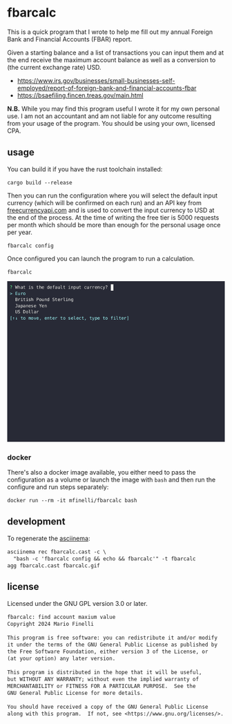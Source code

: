 # fbarcalc

This is a quick program that I wrote to help me fill out my annual Foreign
Bank and Financial Accounts (FBAR) report.

Given a starting balance and a list of transactions you can input them and at
the end receive the maximum account balance as well as a conversion to (the
current exchange rate) USD.

- https://www.irs.gov/businesses/small-businesses-self-employed/report-of-foreign-bank-and-financial-accounts-fbar
- https://bsaefiling.fincen.treas.gov/main.html

**N.B.** While you may find this program useful I wrote it for my own personal
use. I am not an accountant and am not liable for any outcome resulting from
your usage of the program. You should be using your own, licensed CPA.

## usage

You can build it if you have the rust toolchain installed:

```shell
cargo build --release
```

Then you can run the configuration where you will select the default input
currency (which will be confirmed on each run) and an API key from
[freecurrencyapi.com](https://freecurrencyapi.com) and is used to convert the
input currency to USD at the end of the process. At the time of writing the
free tier is 5000 requests per month which should be more than enough for the
personal usage once per year.

```shell
fbarcalc config
```

Once configured you can launch the program to run a calculation.

```shell
fbarcalc
```

![Demo](fbarcalc.gif)

### docker

There's also a docker image available, you either need to pass the
configuration as a volume or launch the image with `bash` and then run the
configure and run steps separately:

```shell
docker run --rm -it mfinelli/fbarcalc bash
```

## development

To regenerate the [asciinema](https://asciinema.org):

```shell
asciinema rec fbarcalc.cast -c \
  "bash -c 'fbarcalc config && echo && fbarcalc'" -t fbarcalc
agg fbarcalc.cast fbarcalc.gif
```

## license

Licensed under the GNU GPL version 3.0 or later.

```
fbarcalc: find account maxium value
Copyright 2024 Mario Finelli

This program is free software: you can redistribute it and/or modify
it under the terms of the GNU General Public License as published by
the Free Software Foundation, either version 3 of the License, or
(at your option) any later version.

This program is distributed in the hope that it will be useful,
but WITHOUT ANY WARRANTY; without even the implied warranty of
MERCHANTABILITY or FITNESS FOR A PARTICULAR PURPOSE.  See the
GNU General Public License for more details.

You should have received a copy of the GNU General Public License
along with this program.  If not, see <https://www.gnu.org/licenses/>.
```
